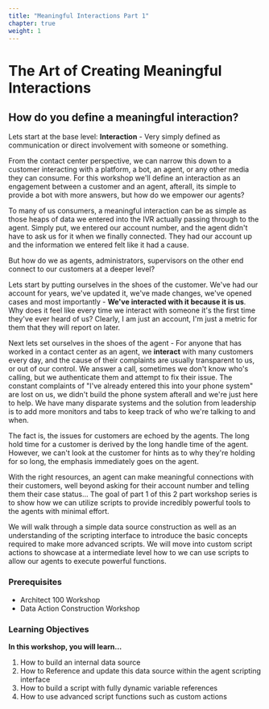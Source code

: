 ```yaml
---
title: "Meaningful Interactions Part 1"
chapter: true
weight: 1
---
```


# The Art of Creating Meaningful Interactions

## How do you define a meaningful interaction?

Lets start at the base level: **Interaction** - Very simply defined as communication or direct involvement with someone or something.

From the contact center perspective, we can narrow this down to a customer interacting with a platform, a bot, an agent, or any other media they can consume. For this workshop we'll define an interaction as an engagement between a customer and an agent, afterall, its simple to provide a bot with more answers, but how do we empower our agents?

To many of us consumers, a meaningful interaction can be as simple as those heaps of data we entered into the IVR actually passing through to the agent. Simply put, we entered our account number, and the agent didn't have to ask us for it when we finally connected. They had our account up and the information we entered felt like it had a cause.

But how do we as agents, administrators, supervisors on the other end connect to our customers at a deeper level?

Lets start by putting ourselves in the shoes of the customer. We've had our account for years, we've updated it, we've made changes, we've opened cases and most importantly - **We've interacted with it because it is us**. Why does it feel like every time we interact with someone it's the first time they've ever heard of us? Clearly, I am just an account, I'm just a metric for them that they will report on later.

Next lets set ourselves in the shoes of the agent - For anyone that has worked in a contact center as an agent, we **interact** with many customers every day, and the cause of their complaints are usually transparent to us, or out of our control. We answer a call, sometimes we don't know who's calling, but we authenticate them and attempt to fix their issue. The constant complaints of "I've already entered this into your phone system" are lost on us, we didn't build the phone system afterall and we're just here to help. We have many disparate systems and the solution from leadership is to add more monitors and tabs to keep track of who we're talking to and when.

The fact is, the issues for customers are echoed by the agents. The long hold time for a customer is derived by the long handle time of the agent. However, we can't look at the customer for hints as to why they're holding for so long, the emphasis immediately goes on the agent.

With the right resources, an agent can make meaningful connections with their customers, well beyond asking for their account number and telling them their case status...
The goal of part 1 of this 2 part workshop series is to show how we can utilize scripts to provide incredibly powerful tools to the agents with minimal effort.

We will walk through a simple data source construction as well as an understanding of the scripting interface to introduce the basic concepts required to make more advanced scripts. We will move into custom script actions to showcase at a intermediate level how to we can use scripts to allow our agents to execute powerful functions.


### Prerequisites
  * Architect 100 Workshop
  * Data Action Construction Workshop

### Learning Objectives

**In this workshop, you will learn...**


1. How to build an internal data source
2. How to Reference and update this data source within the agent scripting interface
3. How to build a script with fully dynamic variable references
4. How to use advanced script functions such as custom actions

